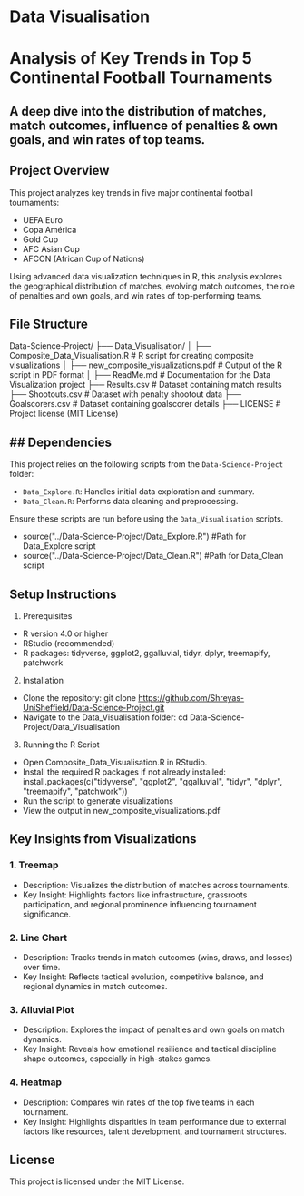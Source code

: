 # Data Visualisation
# Analysis of Key Trends in Top 5 Continental Football Tournaments
## A deep dive into the distribution of matches, match outcomes, influence of penalties & own goals, and win rates of top teams.
## Project Overview
This project analyzes key trends in five major continental football tournaments:
- UEFA Euro
- Copa América
- Gold Cup
- AFC Asian Cup
- AFCON (African Cup of Nations)

Using advanced data visualization techniques in R, this analysis explores the geographical distribution of matches, evolving match outcomes, the role of penalties and own goals, and win rates of top-performing teams.
## File Structure
Data-Science-Project/
├── Data_Visualisation/
│   ├── Composite_Data_Visualisation.R          # R script for creating composite visualizations
│   ├── new_composite_visualizations.pdf        # Output of the R script in PDF format
│   ├── ReadMe.md                               # Documentation for the Data Visualization project
├── Results.csv                                 # Dataset containing match results
├── Shootouts.csv                               # Dataset with penalty shootout data
├── Goalscorers.csv                             # Dataset containing goalscorer details
├── LICENSE                                     # Project license (MIT License)
## ## Dependencies
This project relies on the following scripts from the `Data-Science-Project` folder:
- `Data_Explore.R`: Handles initial data exploration and summary.
- `Data_Clean.R`: Performs data cleaning and preprocessing.

Ensure these scripts are run before using the `Data_Visualisation` scripts.
- source("../Data-Science-Project/Data_Explore.R")  #Path for Data_Explore script
- source("../Data-Science-Project/Data_Clean.R") #Path for Data_Clean script
## Setup Instructions
1. Prerequisites
- R version 4.0 or higher
- RStudio (recommended)
- R packages: tidyverse, ggplot2, ggalluvial, tidyr, dplyr, treemapify, patchwork
2. Installation
- Clone the repository: git clone https://github.com/Shreyas-UniSheffield/Data-Science-Project.git
- Navigate to the Data_Visualisation folder: cd Data-Science-Project/Data_Visualisation
3. Running the R Script
- Open Composite_Data_Visualisation.R in RStudio.
- Install the required R packages if not already installed:
install.packages(c("tidyverse", "ggplot2", "ggalluvial", "tidyr", "dplyr", "treemapify", "patchwork"))
- Run the script to generate visualizations
- View the output in new_composite_visualizations.pdf
## Key Insights from Visualizations
### 1. Treemap
- Description: Visualizes the distribution of matches across tournaments.
- Key Insight: Highlights factors like infrastructure, grassroots participation, and regional prominence influencing tournament significance.
### 2. Line Chart
- Description: Tracks trends in match outcomes (wins, draws, and losses) over time.
- Key Insight: Reflects tactical evolution, competitive balance, and regional dynamics in match outcomes.
### 3. Alluvial Plot
- Description: Explores the impact of penalties and own goals on match dynamics.
- Key Insight: Reveals how emotional resilience and tactical discipline shape outcomes, especially in high-stakes games.
### 4. Heatmap
- Description: Compares win rates of the top five teams in each tournament.
- Key Insight: Highlights disparities in team performance due to external factors like resources, talent development, and tournament structures.
## License
This project is licensed under the MIT License.
